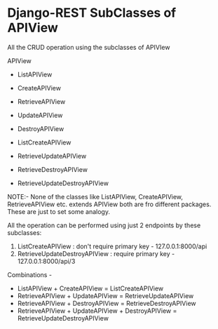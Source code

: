 # Django-REST SubClasses of APIView

All the CRUD operation using the subclasses of APIVIew

APIView

  - ListAPIView
  - CreateAPIView

  - RetrieveAPIView
  - UpdateAPIView
  - DestroyAPIView

  - ListCreateAPIView
  - RetrieveUpdateAPIView
  - RetrieveDestroyAPIView

  - RetrieveUpdateDestroyAPIView
  
  
NOTE:- None of the classes like ListAPIView, CreateAPIView, RetrieveAPIView etc. extends APIView both are fro different packages. These are just to set some analogy.


All the operation can be performed using just 2 endpoints by these subclasses:

 1. ListCreateAPIView : don't require primary key - 127.0.0.1:8000/api
 2. RetrieveUpdateDestroyAPIView : require primary key - 127.0.0.1:8000/api/3


 Combinations -

  - ListAPIView + CreateAPIView = ListCreateAPIView
  - RetrieveAPIView + UpdateAPIView = RetrieveUpdateAPIView
  - RetrieveAPIView + DestroyAPIView = RetrieveDestroyAPIView
  - RetrieveAPIView + UpdateAPIView + DestroyAPIView = RetrieveUpdateDestroyAPIView
